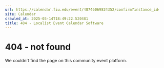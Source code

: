 ```yaml
---
url: https://calendar.fiu.edu/event/48746069824352/confirm?instance_id=48746069826402&return=https%3A%2F%2Fcalendar.fiu.edu%2Ffiu_in_dc_328
site: Calendar
crawled_at: 2025-05-14T18:49:22.520481
title: 404 - Localist Event Calendar Software
---
```


# 404 - not found
We couldn't find the page on this community event platform.
